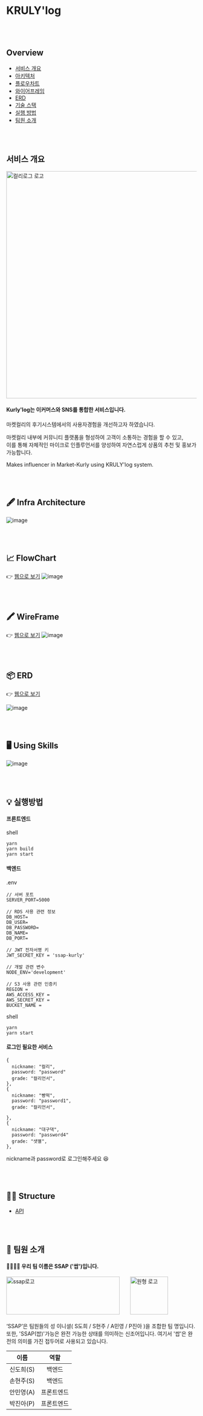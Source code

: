 # KRULY'log

<br/><br/>   
## Overview

- [서비스 개요](#서비스-개요)
- [아키텍처](#🖋-infra-architecture)
- [플로우차트](#📈-flowchart)
- [와이어프레임](#🖍-wireframe)
- [ERD](#📦-erd)
- [기술 스택](#🖥-using-skills)
- [실행 방법](#💡-실행방법)
- [팀원 소개](#🌟-팀원-소개)

<br/><br/>   
## 서비스 개요
<img src="https://cdn.discordapp.com/attachments/979000955657945131/1011609164734283848/Snipaste_2022-08-23_21-01-25.png" alt="컬리로그 로고" width="600" >

#### Kurly'log는 이커머스와 SNS를 통합한 서비스입니다.<br />

마켓컬리의 후기시스템에서의 사용자경험을 개선하고자 하였습니다.<br />

마켓컬리 내부에 커뮤니티 플랫폼을 형성하여 고객이 소통하는 경험을 할 수 있고, <br />
이를 통해 자체적인 마이크로 인플루언서를 양성하여 자연스럽게 상품의 추천 및 홍보가 가능합니다.

Makes influencer in Market-Kurly using KRULY'log system.

<br/><br/>   
## 🖋 Infra Architecture

![image](https://cdn.discordapp.com/attachments/979000955657945131/1011746840506544178/architecture.png)


<br/><br/>   
## 📈 FlowChart

👉 [웹으로 보기](https://www.figma.com/file/1GyGG6TfHAF3B0meHGpoyZ/%EC%BB%AC%EB%A6%AC-log---%ED%94%8C%EB%A1%9C%EC%9A%B0?node-id=0%3A1)
![image](https://cdn.discordapp.com/attachments/979000955657945131/1011610773681877103/unknown.png)


<br/><br/>   
## 🖍 WireFrame

👉 [웹으로 보기](https://www.figma.com/file/pSbjxnNH4YSfBlJqjo4fqS/SSAP?node-id=0%3A1)
![image](https://cdn.discordapp.com/attachments/979000955657945131/1011610853549817937/unknown.png)

<br/><br/>   
## 📦 ERD

👉 [웹으로 보기](https://www.erdcloud.com/d/CbLoq2KQTdoZ6RPnQ)

![image](https://cdn.discordapp.com/attachments/979000955657945131/1011594777973751829/unknown.png)

<br/><br/>   
## 🖥 Using Skills

![image](https://cdn.discordapp.com/attachments/979000955657945131/1011748688588181514/skills.png)

<br/><br/>   
## 💡 실행방법

#### 프론트엔드

shell

```shell
yarn
yarn build
yarn start
```

#### 백엔드

.env

```
// 서버 포트
SERVER_PORT=5000

// RDS 사용 관련 정보
DB_HOST=
DB_USER=
DB_PASSWORD=
DB_NAME=
DB_PORT=

// JWT 전자서명 키
JWT_SECRET_KEY = 'ssap-kurly'

// 개발 관련 변수
NODE_ENV='development'

// S3 사용 관련 인증키
REGION =
AWS_ACCESS_KEY =
AWS_SECRET_KEY =
BUCKET_NAME =
```

shell

```shell
yarn
yarn start
```

#### 로그인 필요한 서비스

```
{
  nickname: "컬리",
  password: "password"
  grade: "컬리언서",
},
{
  nickname: "빵떡",
  password: "password1",
  grade: "컬리언서",

},
{
  nickname: "대구댁",
  password: "password4"
  grade: "샛별",
},
```

nickname과 password로 로그인해주세요 😆

<br/><br/>   
## ✍🏼 Structure

- [API](https://chipped-cookie-c3b.notion.site/API-c91a0d7c2a1d4df5a900039ed8c28ad7)    

<br/><br/>   
## 🌟 팀원 소개

#### 👨‍👨‍👧‍👧 우리 팀 이름은 <b>SSAP</b> ('쌉')입니다.  

<img src="https://user-images.githubusercontent.com/97212459/185301108-05805298-8f35-47b5-a617-dd620e00ab34.png" width="300" height="100" alt="ssap로고"> &nbsp;&nbsp;&nbsp;&nbsp;&nbsp;
<img src="https://cdn.discordapp.com/attachments/979000955657945131/1011609165120143430/kurly_ssap_logo_circle.png" alt="원형 로고" width="100">
<br /><br />
‘SSAP’은 팀원들의 성 이니셜( S도희 / S현주 / A민영 / P진아 )을 조합한 팀 명입니다.<br />
또한, 'SSAP(쌉)'가능은 완전 가능한 상태를 의미하는 신조어입니다. 여기서 '쌉'은 완전의 의미를 가진 접두어로 사용되고 있습니다. <br />
  
  
| 이름 | 역할 |  
| :-----: | :--------: |  
| 신도희(S) | 백엔드 |  
| 손현주(S) | 백엔드 |  
| 안민영(A) | 프론트엔드 |
| 박진아(P) | 프론트엔드 |

